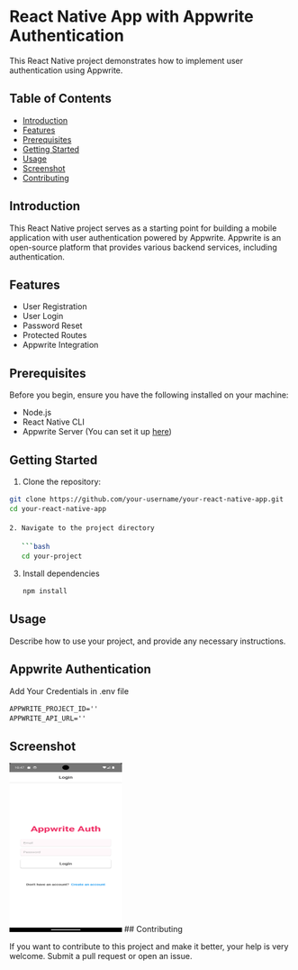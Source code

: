 # React Native App with Appwrite Authentication

This React Native project demonstrates how to implement user authentication using Appwrite.

## Table of Contents

- [Introduction](#introduction)
- [Features](#features)
- [Prerequisites](#prerequisites)
- [Getting Started](#getting-started)
- [Usage](#usage)
- [Screenshot](#screenshot)
- [Contributing](#contributing)

## Introduction

This React Native project serves as a starting point for building a mobile application with user authentication powered by Appwrite. Appwrite is an open-source platform that provides various backend services, including authentication.

## Features

- User Registration
- User Login
- Password Reset
- Protected Routes
- Appwrite Integration

## Prerequisites

Before you begin, ensure you have the following installed on your machine:

- Node.js
- React Native CLI
- Appwrite Server (You can set it up [here](https://appwrite.io/docs/getting-started))

## Getting Started

1. Clone the repository:

````bash
git clone https://github.com/your-username/your-react-native-app.git
cd your-react-native-app

2. Navigate to the project directory

   ```bash
   cd your-project
````

3. Install dependencies
   ```bash
   npm install
   ```

## Usage

Describe how to use your project, and provide any necessary instructions.

## Appwrite Authentication

Add Your Credentials in .env file

```md
APPWRITE_PROJECT_ID=''
APPWRITE_API_URL=''
```

## Screenshot

<!-- ![Screenshot 1](assets/s1.png) -->
<img src="assets/s1.png" alt="Screenshot 1" width="200" height="300">
## Contributing

If you want to contribute to this project and make it better, your help is very welcome. Submit a pull request or open an issue.


